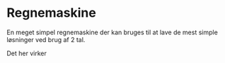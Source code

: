 # Regnemaskine
En meget simpel regnemaskine der kan bruges til at lave de mest simple løsninger ved brug af 2 tal.

Det her virker

